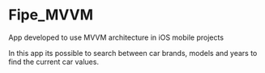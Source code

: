 # Fipe_MVVM
App developed to use MVVM architecture in iOS mobile projects



In this app its possible to search between car brands, models and years to find the current car values.
